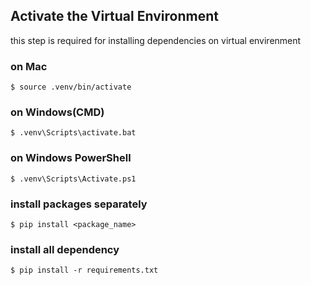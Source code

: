 ## Activate the Virtual Environment 

this step is required for installing dependencies on virtual envirenment

### on Mac
```$ source .venv/bin/activate```

### on Windows(CMD)
```$ .venv\Scripts\activate.bat```

### on Windows PowerShell
```$ .venv\Scripts\Activate.ps1```

### install packages separately
```$ pip install <package_name>```

### install all dependency
```$ pip install -r requirements.txt```
